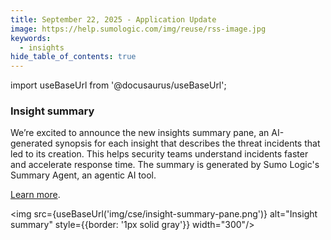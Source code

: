 ```yaml
---
title: September 22, 2025 - Application Update
image: https://help.sumologic.com/img/reuse/rss-image.jpg
keywords:
  - insights
hide_table_of_contents: true    
---
```


import useBaseUrl from '@docusaurus/useBaseUrl';

### Insight summary

We’re excited to announce the new insights summary pane, an AI-generated synopsis for each insight that describes the threat incidents that led to its creation. This helps security teams understand incidents faster and accelerate response time. The summary is generated by Sumo Logic's Summary Agent, an agentic AI tool.

[Learn more](/docs/cse/get-started-with-cloud-siem/about-cse-insight-ui/#insight-summary).

<img src={useBaseUrl('img/cse/insight-summary-pane.png')} alt="Insight summary" style={{border: '1px solid gray'}} width="300"/>